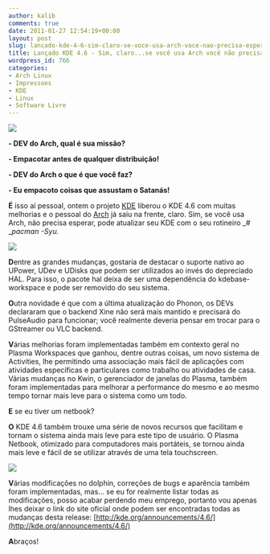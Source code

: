 ```yaml
---
author: kalib
comments: true
date: 2011-01-27 12:54:19+00:00
layout: post
slug: lancado-kde-4-6-sim-claro-se-voce-usa-arch-voce-nao-precisa-esperar
title: Lançado KDE 4.6 - Sim, claro...se você usa Arch você não precisa esperar!
wordpress_id: 766
categories:
- Arch Linux
- Impressoes
- KDE
- Linux
- Software Livre
---
```


[![](http://marcelocavalcante.net/portal/wp-content/uploads/2011/01/kde46.png)](http://marcelocavalcante.net/portal/wp-content/uploads/2011/01/kde46.png)


**- DEV do Arch, qual é sua missão?**

**- Empacotar antes de qualquer distribuição!**

**- DEV do Arch o que é que você faz?**

**- Eu empacoto coisas que assustam o Satanás!**

**É** isso aí pessoal, ontem o projeto [KDE](http://kde.org) liberou o KDE 4.6 com muitas melhorias e o pessoal do [Arch](http://archlinux.org) já saiu na frente, claro. Sim, se você usa Arch, não precisa esperar, pode atualizar seu KDE com o seu rotineiro _# __pacman -Syu._


_[![](http://kde.org/announcements/4.6/screenshots/46-w09.png)](http://kde.org/announcements/4.6/screenshots/46-w09.png)_


**D**entre as grandes mudanças, gostaria de destacar o suporte nativo ao UPower, UDev e UDisks que podem ser utilizados ao invés do depreciado HAL. Para isso, o pacote hal deixa de ser uma dependência do kdebase-workspace e pode ser removido do seu sistema.

**O**utra novidade é que com a última atualização do Phonon, os DEVs declararam que o backend Xine não será mais mantido e precisará do PulseAudio para funcionar; você realmente deveria pensar em trocar para o GStreamer ou VLC backend.

**V**árias melhorias foram implementadas também em contexto geral no Plasma Workspaces que ganhou, dentre outras coisas, um novo sistema de Activities, lhe permitindo uma associação mais fácil de aplicações com atividades específicas e particulares como trabalho ou atividades de casa. Várias mudanças no Kwin, o gerenciador de janelas do Plasma, também foram implementadas para melhorar a performance do mesmo e ao mesmo tempo tornar mais leve para o sistema como um todo.

**E** se eu tiver um netbook?

**O** KDE 4.6 também trouxe uma série de novos recursos que facilitam e tornam o sistema ainda mais leve para este tipo de usuário. O Plasma Netbook, otimizado para computadores mais portáteis, se tornou ainda mais leve e fácil de se utilizar através de uma tela touchscreen.


[![](http://marcelocavalcante.net/portal/wp-content/uploads/2011/01/kde46_1.png)](http://marcelocavalcante.net/portal/wp-content/uploads/2011/01/kde46_1.png)


**V**árias modificações no dolphin, correções de bugs e aparência também foram implementadas, mas... se eu for realmente listar todas as modificações, posso acabar perdendo meu emprego, portanto vou apenas lhes deixar o link do site oficial onde podem ser encontradas todas as mudanças desta release: [http://kde.org/announcements/4.6/](http://kde.org/announcements/4.6/)

**A**braços!
